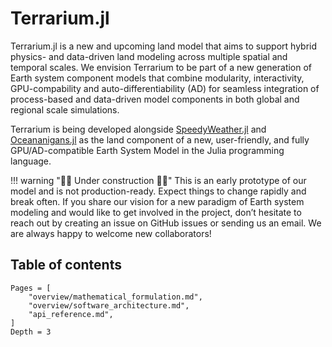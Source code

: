 # Terrarium.jl

Terrarium.jl is a new and upcoming land model that aims to support hybrid physics- and data-driven land modeling across multiple spatial and temporal scales. We envision Terrarium to be part of a new generation of Earth system component models that combine modularity, interactivity, GPU-compability and auto-differentiability (AD) for seamless integration of process-based and data-driven model components in both global and regional scale simulations.

Terrarium is being developed alongside [SpeedyWeather.jl](https://github.com/SpeedyWeather/SpeedyWeather.jl) and [Oceananigans.jl](https://github.com/CliMA/Oceananigans.jl) as the land component of a new, user-friendly, and fully GPU/AD-compatible Earth System Model in the Julia programming language.

!!! warning "🚧🚧 Under construction 🚧🚧"
    This is an early prototype of our model and is not production-ready. Expect things to change rapidly and break often. If you share our vision for a new paradigm of Earth system modeling and would like to get involved in the project, don’t hesitate to reach out by creating an issue on GitHub issues or sending us an email. We are always happy to welcome new collaborators!

## Table of contents

```@contents
Pages = [
    "overview/mathematical_formulation.md",
    "overview/software_architecture.md",
    "api_reference.md",
]
Depth = 3
```
